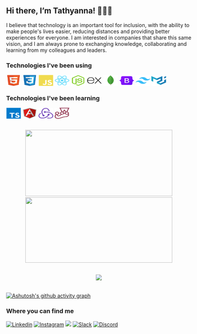 ## Hi there, I’m Tathyanna! 👩🏻‍💻
I believe that technology is an important tool for inclusion, with the ability to make people's lives easier, reducing distances and providing better experiences for everyone. 
I am interested in companies that share this same vision, and I am always prone to exchanging knowledge, collaborating and learning from my colleagues and leaders.

### Technologies I've been using 
<div style="display: inline_block">
  <img align="center" alt="Tathy-HTML" height="30" width="40" src="https://raw.githubusercontent.com/devicons/devicon/master/icons/html5/html5-original.svg">
  <img align="center" alt="Tathy-CSS" height="30" width="40" src="https://raw.githubusercontent.com/devicons/devicon/master/icons/css3/css3-original.svg">
  <img align="center" alt="Tathy-Js" height="30" width="40" src="https://raw.githubusercontent.com/devicons/devicon/master/icons/javascript/javascript-plain.svg"> 
  <img align="center" alt="Tathy-React" height="30" width="40" src="https://raw.githubusercontent.com/devicons/devicon/master/icons/react/react-original.svg">  
  <img align="center" alt="Tathy-Node" height="30" width="40" src="https://raw.githubusercontent.com/devicons/devicon/master/icons/nodejs/nodejs-original.svg">
  <img align="center" alt="Tathy-express" height="30" width="40" src="https://raw.githubusercontent.com/devicons/devicon/master/icons/express/express-original.svg">
  <img align="center" alt="Tathy-mongodb" height="30" width="40" src="https://raw.githubusercontent.com/devicons/devicon/master/icons/mongodb/mongodb-original.svg"> 
  <img align="center" alt="Tathy-boots" height="30" width="40" src="https://raw.githubusercontent.com/devicons/devicon/master/icons/bootstrap/bootstrap-original.svg">
  <img align="center" alt="Tathy-tail" height="30" width="40" src="https://raw.githubusercontent.com/devicons/devicon/master/icons/tailwindcss/tailwindcss-plain.svg">
  <img align="center" alt="Tathy-mui" height="30" width="40" src="https://raw.githubusercontent.com/devicons/devicon/master/icons/materialui/materialui-original.svg"> 
  
  
### Technologies I've been learning
<div style="display: inline_block">
 <img align="center" alt="Tathy-ts" height="30" width="40" src="https://raw.githubusercontent.com/devicons/devicon/master/icons/typescript/typescript-plain.svg">
 <img align="center" alt="Tathy-angular" height="30" width="40" src="https://raw.githubusercontent.com/devicons/devicon/master/icons/angularjs/angularjs-original.svg">
 <img align="center" alt="Tathy-redux" height="30" width="40" src="https://raw.githubusercontent.com/devicons/devicon/master/icons/redux/redux-original.svg">
 <img align="center" alt="Tathy-jest" height="30" width="40" src="https://raw.githubusercontent.com/devicons/devicon/master/icons/jest/jest-plain.svg">
</div>

##
<div style="display: inline_block" align="center">
  <a href="https://github.com/Tathy-Max/github-readme-stats">
  <img height="180em" width="400px" src="https://github-readme-stats.vercel.app/api?username=Tathy-Max&show_icons=true&theme=dracula&include_all_commits=true&count_private=true"/>     <img height="178em" width="400px" src="https://github-readme-stats.vercel.app/api/top-langs/?username=Tathy-Max&layout=compact&langs_count=7&theme=dracula"/>
</div>

##  
  
<p align="center">
  <img src="https://github-profile-trophy.vercel.app/?username=Tathy-Max&theme=dracula&row=2&no-bg=true&column=3&margin-w=15&margin-h=15" />
</p>  

##

[![Ashutosh's github activity graph](https://github-readme-activity-graph.cyclic.app/graph?username=Tathy-Max&bg_color=0d1117&color=fb047b&line=fb7ecd&point=ffbde0&area=true&hide_border=true)](https://github.com/ashutosh00710/github-readme-activity-graph)
  

### Where you can find me
[![Linkedin](https://img.shields.io/badge/LinkedIn-0077B5?style=for-the-badge&logo=linkedin&logoColor=white)](https://www.linkedin.com/in/tathyanna-maximiano/)
[![Instagram](https://img.shields.io/badge/-Instagram-%23E4405F?style=for-the-badge&logo=instagram&logoColor=white)](https://https://www.instagram.com/tathyanna_maximiano)
<a href = "mailto:cmp.1a.tathymax.dev@gmail.com"> <img src="https://img.shields.io/badge/-Gmail-%23333?style=for-the-badge&logo=gmail&logoColor=white" target="_blank"></a>
[![Slack](https://img.shields.io/badge/Slack-4A154B?style=for-the-badge&logo=slack&logoColor=white)](tathyanna.maximiano)
[![Discord](https://img.shields.io/badge/Discord-7289DA?style=for-the-badge&logo=discord&logoColor=white)](Tathyanna#5882)







